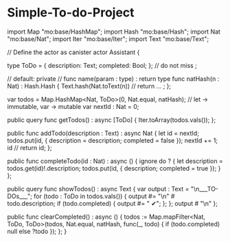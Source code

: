 # Simple-To-do-Project

import Map "mo:base/HashMap";
import Hash "mo:base/Hash";
import Nat "mo:base/Nat";
import Iter "mo:base/Iter";
import Text "mo:base/Text";

// Define the actor as canister
actor Assistant {

  type ToDo = {
    description: Text;
    completed: Bool;
  }; // do not miss ; 

   // default: private
   // func name(param : type) : return type
  func natHash(n : Nat) : Hash.Hash { 
    Text.hash(Nat.toText(n)) // return ... ;
  };

  var todos = Map.HashMap<Nat, ToDo>(0, Nat.equal, natHash); // let -> immutable, var -> mutable
  var nextId : Nat = 0;

  public query func getTodos() : async [ToDo] {
    Iter.toArray(todos.vals());
  };

  public func addTodo(description : Text) : async Nat {
    let id = nextId;
    todos.put(id, { description = description; completed = false });
    nextId += 1;
    id // return id;
  };
  
  public func completeTodo(id : Nat) : async () {
    ignore do ? {
      let description = todos.get(id)!.description;
      todos.put(id, { description; completed = true });
    }
  };

  public query func showTodos() : async Text {
    var output : Text = "\n___TO-DOs___";
    for (todo : ToDo in todos.vals()) {
      output #= "\n" # todo.description;
      if (todo.completed) { output #= " ✔"; };
    };
    output # "\n"
  };

  public func clearCompleted() : async () {
    todos := Map.mapFilter<Nat, ToDo, ToDo>(todos, Nat.equal, natHash, 
              func(_, todo) { if (todo.completed) null else ?todo });
  };
}
